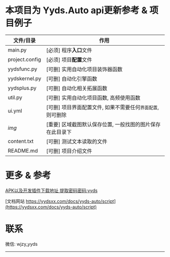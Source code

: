 # 本项目为 Yyds.Auto api更新参考 & 项目例子

| 文件/目录          | 作用                                 |
|----------------|------------------------------------|
| main.py        | [必须] 程序**入口**文件                    |  
| project.config | [必须] 项目**配置**文件                    |
| yydsfunc.py    | [可删] 实用自动化项目装饰器函数                  |
| yydskernel.py  | [可删] 自动化引擎函数                       |
| yydsplus.py    | [可删] 自动化相关拓展函数                     |
| util.py        | [可删] 实用自动化项目函数, 高频使用函数             |
| ui.yml         | [可删] 项目界面配置文件, 如果不需要任何`界面配置`, 则可删除 |  
| _img_          | [重要] 区域截图默认保存位置, 一般找图的图片保存在此目录下    |  
| content.txt    | [可删] 测试文本读取的文件                     |
| README.md      | [可删] 项目介绍文件                        |  




# 更多 & 参考
[APK以及开发插件下载地址 提取密码密码:yyds](https://chensiji.lanzoum.com/b00qihxte)

[文档网站 https://yydsxx.com/docs/yyds-auto/script](https://yydsxx.com/docs/yyds-auto/script)

# 联系
微信: wjzy_yyds


-----
